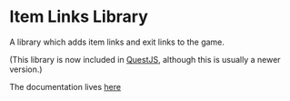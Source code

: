 # Item Links Library
A library which adds item links and exit links to the game.

(This library is now included in [QuestJS](../../../../ThePix/QuestJS), although this is usually a newer version.)

The documentation lives [here](../wiki/PixDocs-Doc#item-links-lib)
